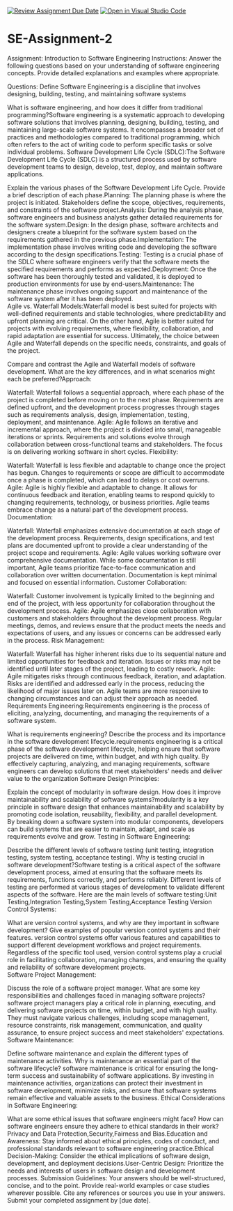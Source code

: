 [![Review Assignment Due Date](https://classroom.github.com/assets/deadline-readme-button-24ddc0f5d75046c5622901739e7c5dd533143b0c8e959d652212380cedb1ea36.svg)](https://classroom.github.com/a/-ucQIGTc)
[![Open in Visual Studio Code](https://classroom.github.com/assets/open-in-vscode-718a45dd9cf7e7f842a935f5ebbe5719a5e09af4491e668f4dbf3b35d5cca122.svg)](https://classroom.github.com/online_ide?assignment_repo_id=15245103&assignment_repo_type=AssignmentRepo)
# SE-Assignment-2
Assignment: Introduction to Software Engineering
Instructions:
Answer the following questions based on your understanding of software engineering concepts. Provide detailed explanations and examples where appropriate.

Questions:
Define Software Engineering:is a discipline that involves designing, building, testing, and maintaining software systems

What is software engineering, and how does it differ from traditional programming?Software engineering is a systematic approach to developing software solutions that involves planning, designing, building, testing, and maintaining large-scale software systems. It encompasses a broader set of practices and methodologies compared to traditional programming, which often refers to the act of writing code to perform specific tasks or solve individual problems.
Software Development Life Cycle (SDLC):The Software Development Life Cycle (SDLC) is a structured process used by software development teams to design, develop, test, deploy, and maintain software applications.

Explain the various phases of the Software Development Life Cycle. Provide a brief description of each phase.Planning: The planning phase is where the project is initiated. Stakeholders define the scope, objectives, requirements, and constraints of the software project.Analysis: During the analysis phase, software engineers and business analysts gather detailed requirements for the software system.Design: In the design phase, software architects and designers create a blueprint for the software system based on the requirements gathered in the previous phase.Implementation: The implementation phase involves writing code and developing the software according to the design specifications.Testing: Testing is a crucial phase of the SDLC where software engineers verify that the software meets the specified requirements and performs as expected.Deployment: Once the software has been thoroughly tested and validated, it is deployed to production environments for use by end-users.Maintenance: The maintenance phase involves ongoing support and maintenance of the software system after it has been deployed.    
Agile vs. Waterfall Models:Waterfall model is best suited for projects with well-defined requirements and stable technologies, where predictability and upfront planning are critical. On the other hand, Agile is better suited for projects with evolving requirements, where flexibility, collaboration, and rapid adaptation are essential for success. Ultimately, the choice between Agile and Waterfall depends on the specific needs, constraints, and goals of the project.

Compare and contrast the Agile and Waterfall models of software development. What are the key differences, and in what scenarios might each be preferred?Approach:

Waterfall: Waterfall follows a sequential approach, where each phase of the project is completed before moving on to the next phase. Requirements are defined upfront, and the development process progresses through stages such as requirements analysis, design, implementation, testing, deployment, and maintenance.
Agile: Agile follows an iterative and incremental approach, where the project is divided into small, manageable iterations or sprints. Requirements and solutions evolve through collaboration between cross-functional teams and stakeholders. The focus is on delivering working software in short cycles.
Flexibility:

Waterfall: Waterfall is less flexible and adaptable to change once the project has begun. Changes to requirements or scope are difficult to accommodate once a phase is completed, which can lead to delays or cost overruns.
Agile: Agile is highly flexible and adaptable to change. It allows for continuous feedback and iteration, enabling teams to respond quickly to changing requirements, technology, or business priorities. Agile teams embrace change as a natural part of the development process.
Documentation:

Waterfall: Waterfall emphasizes extensive documentation at each stage of the development process. Requirements, design specifications, and test plans are documented upfront to provide a clear understanding of the project scope and requirements.
Agile: Agile values working software over comprehensive documentation. While some documentation is still important, Agile teams prioritize face-to-face communication and collaboration over written documentation. Documentation is kept minimal and focused on essential information.
Customer Collaboration:

Waterfall: Customer involvement is typically limited to the beginning and end of the project, with less opportunity for collaboration throughout the development process.
Agile: Agile emphasizes close collaboration with customers and stakeholders throughout the development process. Regular meetings, demos, and reviews ensure that the product meets the needs and expectations of users, and any issues or concerns can be addressed early in the process.
Risk Management:

Waterfall: Waterfall has higher inherent risks due to its sequential nature and limited opportunities for feedback and iteration. Issues or risks may not be identified until later stages of the project, leading to costly rework.
Agile: Agile mitigates risks through continuous feedback, iteration, and adaptation. Risks are identified and addressed early in the process, reducing the likelihood of major issues later on. Agile teams are more responsive to changing circumstances and can adjust their approach as needed.
Requirements Engineering:Requirements engineering is the process of eliciting, analyzing, documenting, and managing the requirements of a software system.

What is requirements engineering? Describe the process and its importance in the software development lifecycle.requirements engineering is a critical phase of the software development lifecycle, helping ensure that software projects are delivered on time, within budget, and with high quality. By effectively capturing, analyzing, and managing requirements, software engineers can develop solutions that meet stakeholders' needs and deliver value to the organization
Software Design Principles:

Explain the concept of modularity in software design. How does it improve maintainability and scalability of software systems?modularity is a key principle in software design that enhances maintainability and scalability by promoting code isolation, reusability, flexibility, and parallel development. By breaking down a software system into modular components, developers can build systems that are easier to maintain, adapt, and scale as requirements evolve and grow.
Testing in Software Engineering:

Describe the different levels of software testing (unit testing, integration testing, system testing, acceptance testing). Why is testing crucial in software development?Software testing is a critical aspect of the software development process, aimed at ensuring that the software meets its requirements, functions correctly, and performs reliably. Different levels of testing are performed at various stages of development to validate different aspects of the software. Here are the main levels of software testing:Unit Testing,Integration Testing,System Testing,Acceptance Testing
Version Control Systems:

What are version control systems, and why are they important in software development? Give examples of popular version control systems and their features. version control systems offer various features and capabilities to support different development workflows and project requirements. Regardless of the specific tool used, version control systems play a crucial role in facilitating collaboration, managing changes, and ensuring the quality and reliability of software development projects.  
Software Project Management:

Discuss the role of a software project manager. What are some key responsibilities and challenges faced in managing software projects? software project managers play a critical role in planning, executing, and delivering software projects on time, within budget, and with high quality. They must navigate various challenges, including scope management, resource constraints, risk management, communication, and quality assurance, to ensure project success and meet stakeholders' expectations. 
Software Maintenance:

Define software maintenance and explain the different types of maintenance activities. Why is maintenance an essential part of the software lifecycle? software maintenance is critical for ensuring the long-term success and sustainability of software applications. By investing in maintenance activities, organizations can protect their investment in software development, minimize risks, and ensure that software systems remain effective and valuable assets to the business.
Ethical Considerations in Software Engineering:

What are some ethical issues that software engineers might face? How can software engineers ensure they adhere to ethical standards in their work?Privacy and Data Protection,Security,Fairness and Bias.Education and Awareness: Stay informed about ethical principles, codes of conduct, and professional standards relevant to software engineering practice.Ethical Decision-Making: Consider the ethical implications of software design, development, and deployment decisions.User-Centric Design: Prioritize the needs and interests of users in software design and development processes. 
Submission Guidelines:
Your answers should be well-structured, concise, and to the point.
Provide real-world examples or case studies wherever possible.
Cite any references or sources you use in your answers.
Submit your completed assignment by [due date].
